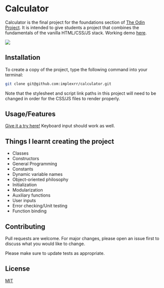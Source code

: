# Calculator

Calculator is the final project for the foundations section of [The Odin Project](https://www.theodinproject.com/paths/foundations/courses/foundations). It is intended to give students a project that combines the fundamentals of the vanilla HTML/CSS/JS stack. Working demo [here](https://implexrr.github.io/calculator/).

![](./images/calculator-demo.png)

## Installation

To create a copy of the project, type the following command into your terminal:

```bash
git clone git@github.com:implexrr/calculator.git
```

Note that the stylesheet and script link paths in this project will need to be changed in order for the CSS/JS files to render properly.

## Usage/Features
[Give it a try here!](https://github.com/implexrr/calculator) Keyboard input should work as well.

## Things I learnt creating the project
- Classes
- Constructors
- General Programming
- Constants
- Dynamic variable names
- Object-oriented philosophy
- Initialization
- Modularization
- Auxiliary functions
- User inputs
- Error checking/Unit testing
- Function binding

## Contributing

Pull requests are welcome. For major changes, please open an issue first
to discuss what you would like to change.

Please make sure to update tests as appropriate.

## License

[MIT](https://choosealicense.com/licenses/mit/)